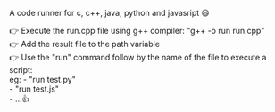 A code runner for c, c++, java, python and javasript 😃

👉 Execute the run.cpp file using g++ compiler: "g++ -o run run.cpp"\
👉 Add the result file to the path variable\
👉 Use the "run" command follow by the name of the file to execute a script: \
    eg: - "run test.py"\
        - "run test.js"\
        - ...👍
